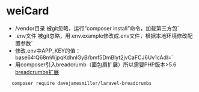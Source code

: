 # weiCard

 + /vendor目录 被git忽略，运行“composer install”命令，加载第三方包`
 + .env文件 被git忽略，用.env.example修改成.env文件，根据本地环境修改配置参数`
 + 修改.env中APP_KEY的值：base64:Q68mWjpqKdhnlGyB/bmf5DmBlyt2jvCaFCJ6Uv1cAdI=`
 + 用composer引入breadcrumb（面包屑扩展）所以需要PHP版本>5.6 
   [breadcrumbs扩展](http://www.jianshu.com/p/a7a53052d53a)
 ~~~
   composer require davejamesmiller/laravel-breadcrumbs
 ~~~
